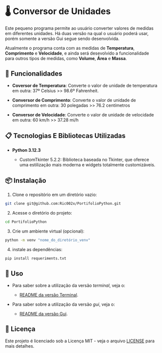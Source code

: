 # 🌡️ Conversor de Unidades

Este pequeno programa permite ao usuário converter valores de medidas em diferentes unidades. Há duas versão na qual o usuário poderá usar, porém somente a versão Gui segue sendo desenvolvida.

Atualmente o programa conta com as medidas de **Temperatura**, **Comprimento** e **Velocidade**, e ainda será desevolvido a funcionalidade para outros tipos de medidas, como **Volume**, **Área** e **Massa**.

## 🔧 Funcionalidades

  - **Coversor de Temperatura**:
      Converte o valor de unidade de temperatura em outra: 37º Celsius >> 98.6º Fahrenheit.

  - **Conversor de Comprimento**:
      Converte o valor de unidade de comprimento em outra: 30 polegadas >> 76.2 centímetros
  
  - **Conversor de Velocidade**:
      Converte o valor de unidade de velocidade em outra: 60 km/h >> 37.28 mi/h


## 📋 Tecnologias E Bibliotecas Utilizadas

  - **Python 3.12.3** 

    - CustomTkinter 5.2.2: Biblioteca baseada no Tkinter, que oferece uma estilização mais moderna e widgets totalmente customizáveis.


## 📦 Instalação

1.  Clone o repositório em um diretório vazio:

```bash
git clone git@github.com:Ric002x/PortifolioPython.git
```

2. Acesse o diretório do projeto:

```bash
cd PortifolioPython
```

3. Crie um ambiente virtual (opcional):

```bash
python -m venv "nome_do_diretório_venv"
```


4. instale as dependências:

```bash
pip install requeriments.txt
```


## 🚀 Uso

  - Para saber sobre a utilização da versão *terminal*, veja o:
    - [README da versão Terminal](./terminal/README.md).

  - Para saber sobre a utilização da versão *gui*, veja o:
    - [README da versão Gui](./gui/README.md).


## 📜 Licença

Este projeto é licenciado sob a Licença MIT - veja o arquivo [LICENSE](LICENSE) para mais detalhes.
